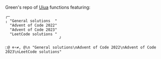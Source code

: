 Green's repo of [Uiua](https://www.uiua.org/) functions featuring:

    ╭─                       
    ╷ "General solutions  "  
      "Advent of Code 2022"  
      "Advent of Code 2023"  
      "LeetCode solutions "  
                            ╯

`⬚@ ⊜∘≠, @\n "General solutions\nAdvent of Code 2022\nAdvent of Code 2023\nLeetCode solutions"`